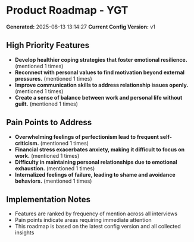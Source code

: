 # Product Roadmap - YGT

**Generated:** 2025-08-13 13:14:27
**Current Config Version:** v1

## High Priority Features

- **Develop healthier coping strategies that foster emotional resilience.** (mentioned 1 times)
- **Reconnect with personal values to find motivation beyond external pressures.** (mentioned 1 times)
- **Improve communication skills to address relationship issues openly.** (mentioned 1 times)
- **Create a sense of balance between work and personal life without guilt.** (mentioned 1 times)

## Pain Points to Address

- **Overwhelming feelings of perfectionism lead to frequent self-criticism.** (mentioned 1 times)
- **Financial stress exacerbates anxiety, making it difficult to focus on work.** (mentioned 1 times)
- **Difficulty in maintaining personal relationships due to emotional exhaustion.** (mentioned 1 times)
- **Internalized feelings of failure, leading to shame and avoidance behaviors.** (mentioned 1 times)

## Implementation Notes

- Features are ranked by frequency of mention across all interviews
- Pain points indicate areas requiring immediate attention
- This roadmap is based on the latest config version and all collected insights
